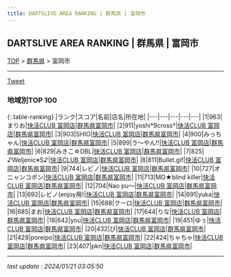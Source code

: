 ```yaml
---
title: DARTSLIVE AREA RANKING | 群馬県 | 富岡市
---
```

## DARTSLIVE AREA RANKING | 群馬県 | 富岡市

[TOP](/darts/rank/) > [群馬県](/darts/rank/群馬県/) > 富岡市

___

<a href="https://twitter.com/share?ref_src=twsrc%5Etfw" data-text="DARTSLIVE AREA RANKING | 群馬県富岡市" class="twitter-share-button" data-via="DARTSLIVE" data-hashtags="DARTSLIVE" data-related="DARTSLIVE" data-show-count="false">Tweet</a>

### 地域別TOP 100

{:.table-ranking}
|ランク|スコア|名前|店名|所在地|
|---|---|---|---|---|
|1|963|まりお|<a href="https://search.dartslive.com/jp/shop/9c7f5ce35825a10125d56fb0e5c39bac">快活CLUB 富岡店</a>|<a href="/darts/rank/群馬県/富岡市">群馬県富岡市</a>|
|2|911|yoshi†9cross†|<a href="https://search.dartslive.com/jp/shop/9c7f5ce35825a10125d56fb0e5c39bac">快活CLUB 富岡店</a>|<a href="/darts/rank/群馬県/富岡市">群馬県富岡市</a>|
|3|903|SHIO|<a href="https://search.dartslive.com/jp/shop/9c7f5ce35825a10125d56fb0e5c39bac">快活CLUB 富岡店</a>|<a href="/darts/rank/群馬県/富岡市">群馬県富岡市</a>|
|4|900|みっちゃん|<a href="https://search.dartslive.com/jp/shop/9c7f5ce35825a10125d56fb0e5c39bac">快活CLUB 富岡店</a>|<a href="/darts/rank/群馬県/富岡市">群馬県富岡市</a>|
|5|899|う～やん!!|<a href="https://search.dartslive.com/jp/shop/9c7f5ce35825a10125d56fb0e5c39bac">快活CLUB 富岡店</a>|<a href="/darts/rank/群馬県/富岡市">群馬県富岡市</a>|
|6|829|みきこ☆DBL|<a href="https://search.dartslive.com/jp/shop/9c7f5ce35825a10125d56fb0e5c39bac">快活CLUB 富岡店</a>|<a href="/darts/rank/群馬県/富岡市">群馬県富岡市</a>|
|7|825|♪Weljenic※S♪|<a href="https://search.dartslive.com/jp/shop/9c7f5ce35825a10125d56fb0e5c39bac">快活CLUB 富岡店</a>|<a href="/darts/rank/群馬県/富岡市">群馬県富岡市</a>|
|8|811|Bullet.gif|<a href="https://search.dartslive.com/jp/shop/9c7f5ce35825a10125d56fb0e5c39bac">快活CLUB 富岡店</a>|<a href="/darts/rank/群馬県/富岡市">群馬県富岡市</a>|
|9|744|レビノ|<a href="https://search.dartslive.com/jp/shop/9c7f5ce35825a10125d56fb0e5c39bac">快活CLUB 富岡店</a>|<a href="/darts/rank/群馬県/富岡市">群馬県富岡市</a>|
|10|727|オニャンコポン|<a href="https://search.dartslive.com/jp/shop/9c7f5ce35825a10125d56fb0e5c39bac">快活CLUB 富岡店</a>|<a href="/darts/rank/群馬県/富岡市">群馬県富岡市</a>|
|11|713|MO★blind killer|<a href="https://search.dartslive.com/jp/shop/9c7f5ce35825a10125d56fb0e5c39bac">快活CLUB 富岡店</a>|<a href="/darts/rank/群馬県/富岡市">群馬県富岡市</a>|
|12|704|Nao pu〜|<a href="https://search.dartslive.com/jp/shop/9c7f5ce35825a10125d56fb0e5c39bac">快活CLUB 富岡店</a>|<a href="/darts/rank/群馬県/富岡市">群馬県富岡市</a>|
|13|692|レビノ(enjoy用)|<a href="https://search.dartslive.com/jp/shop/9c7f5ce35825a10125d56fb0e5c39bac">快活CLUB 富岡店</a>|<a href="/darts/rank/群馬県/富岡市">群馬県富岡市</a>|
|14|691|yuka|<a href="https://search.dartslive.com/jp/shop/9c7f5ce35825a10125d56fb0e5c39bac">快活CLUB 富岡店</a>|<a href="/darts/rank/群馬県/富岡市">群馬県富岡市</a>|
|15|688|クーロ|<a href="https://search.dartslive.com/jp/shop/9c7f5ce35825a10125d56fb0e5c39bac">快活CLUB 富岡店</a>|<a href="/darts/rank/群馬県/富岡市">群馬県富岡市</a>|
|16|685|まお|<a href="https://search.dartslive.com/jp/shop/9c7f5ce35825a10125d56fb0e5c39bac">快活CLUB 富岡店</a>|<a href="/darts/rank/群馬県/富岡市">群馬県富岡市</a>|
|17|644|りな|<a href="https://search.dartslive.com/jp/shop/9c7f5ce35825a10125d56fb0e5c39bac">快活CLUB 富岡店</a>|<a href="/darts/rank/群馬県/富岡市">群馬県富岡市</a>|
|18|642|you|<a href="https://search.dartslive.com/jp/shop/9c7f5ce35825a10125d56fb0e5c39bac">快活CLUB 富岡店</a>|<a href="/darts/rank/群馬県/富岡市">群馬県富岡市</a>|
|19|451|ゆぅ|<a href="https://search.dartslive.com/jp/shop/9c7f5ce35825a10125d56fb0e5c39bac">快活CLUB 富岡店</a>|<a href="/darts/rank/群馬県/富岡市">群馬県富岡市</a>|
|20|432|ぴ|<a href="https://search.dartslive.com/jp/shop/9c7f5ce35825a10125d56fb0e5c39bac">快活CLUB 富岡店</a>|<a href="/darts/rank/群馬県/富岡市">群馬県富岡市</a>|
|21|428|poreipo|<a href="https://search.dartslive.com/jp/shop/9c7f5ce35825a10125d56fb0e5c39bac">快活CLUB 富岡店</a>|<a href="/darts/rank/群馬県/富岡市">群馬県富岡市</a>|
|22|424|ちゃちゃ|<a href="https://search.dartslive.com/jp/shop/9c7f5ce35825a10125d56fb0e5c39bac">快活CLUB 富岡店</a>|<a href="/darts/rank/群馬県/富岡市">群馬県富岡市</a>|
|23|407|pkn|<a href="https://search.dartslive.com/jp/shop/9c7f5ce35825a10125d56fb0e5c39bac">快活CLUB 富岡店</a>|<a href="/darts/rank/群馬県/富岡市">群馬県富岡市</a>|



___

_last update : 2024/01/21 03:05:50_


<script src="https://cdnjs.cloudflare.com/ajax/libs/jquery/3.6.1/jquery.min.js" integrity="sha512-aVKKRRi/Q/YV+4mjoKBsE4x3H+BkegoM/em46NNlCqNTmUYADjBbeNefNxYV7giUp0VxICtqdrbqU7iVaeZNXA==" crossorigin="anonymous" referrerpolicy="no-referrer"></script>
<script src="https://cdnjs.cloudflare.com/ajax/libs/jquery.tablesorter/2.31.3/js/jquery.tablesorter.min.js" integrity="sha512-qzgd5cYSZcosqpzpn7zF2ZId8f/8CHmFKZ8j7mU4OUXTNRd5g+ZHBPsgKEwoqxCtdQvExE5LprwwPAgoicguNg==" crossorigin="anonymous" referrerpolicy="no-referrer"></script>
<link rel="stylesheet" href="https://cdnjs.cloudflare.com/ajax/libs/jquery.tablesorter/2.31.3/css/theme.default.min.css" integrity="sha512-wghhOJkjQX0Lh3NSWvNKeZ0ZpNn+SPVXX1Qyc9OCaogADktxrBiBdKGDoqVUOyhStvMBmJQ8ZdMHiR3wuEq8+w==" crossorigin="anonymous" referrerpolicy="no-referrer" />
<script>
$(function() {
    $(".table-ranking").tablesorter({sortList:[[0, 0]]});
});
</script>

<script async src="https://platform.twitter.com/widgets.js" charset="utf-8"></script>